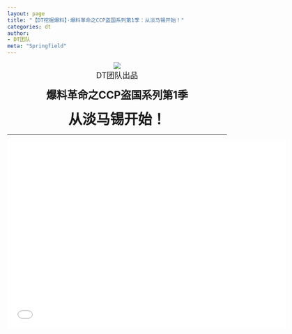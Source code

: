 ```yaml
---
layout: page
title: "【DT挖掘爆料】·爆料革命之CCP盗国系列第1季：从淡马锡开始！"
categories: dt
author:
- DT团队
meta: "Springfield"
---
```


<center>
    <img src="../../../../image/dt/logo.png"/>
</center>

<center>
    <font size=4>
        DT团队出品
    </font>
</center>
    
**<center><font size=5>爆料革命之CCP盗国系列第1季</font></center>**

    
**<center><font size=6>从淡马锡开始！</font></center>**

<hr>

<center>
<iframe width="640" height="430" src="../../../../video/dt/20201219.mp4" frameborder="0" allow="accelerometer; autoplay; encrypted-media; gyroscope; picture-in-picture" allowfullscreen></iframe>
</center>
